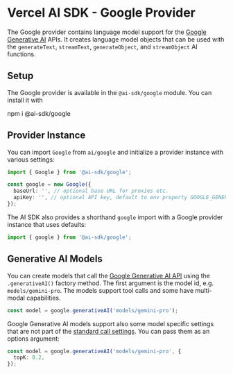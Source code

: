 # Vercel AI SDK - Google Provider

The Google provider contains language model support for the [Google Generative AI](https://ai.google/discover/generativeai/) APIs.
It creates language model objects that can be used with the `generateText`, `streamText`, `generateObject`, and `streamObject` AI functions.

## Setup

The Google provider is available in the `@ai-sdk/google` module. You can install it with

npm i @ai-sdk/google

## Provider Instance

You can import `Google` from `ai/google` and initialize a provider instance with various settings:

```ts
import { Google } from '@ai-sdk/google';

const google = new Google({
  baseUrl: '', // optional base URL for proxies etc.
  apiKey: '', // optional API key, default to env property GOOGLE_GENERATIVE_AI_API_KEY
});
```

The AI SDK also provides a shorthand `google` import with a Google provider instance that uses defaults:

```ts
import { google } from '@ai-sdk/google';
```

## Generative AI Models

You can create models that call the [Google Generative AI API](https://ai.google.dev/api/rest) using the `.generativeAI()` factory method.
The first argument is the model id, e.g. `models/gemini-pro`.
The models support tool calls and some have multi-modal capabilities.

```ts
const model = google.generativeAI('models/gemini-pro');
```

Google Generative AI models support also some model specific settings that are not part of the [standard call settings](/docs/ai-core/settings).
You can pass them as an options argument:

```ts
const model = google.generativeAI('models/gemini-pro', {
  topK: 0.2,
});
```
